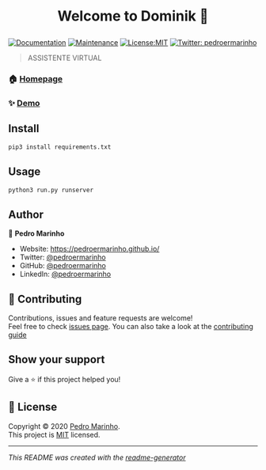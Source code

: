 <h1 align="center">

Welcome to Dominik 👋

</h1>
<p>

<a href="https://github.com/pedroermarinho/Dominik#readme" target="_blank"><img alt="Documentation" src="https://img.shields.io/badge/documentation-yes-brightgreen.svg" /></a>
<a href="https://github.com/pedroermarinho/Dominik/graphs/commit-activity" target="_blank"><img alt="Maintenance" src="https://img.shields.io/badge/Maintained%3F-yes-green.svg" /></a>
<a href="https://github.com/pedroermarinho/Dominik/blob/master/LICENSE" target="_blank"><img alt="License:MIT" src="https://img.shields.io/badge/License-MIT-yellow.svg" /></a>
<a href="https://twitter.com/pedroermarinho" target="_blank"><img alt="Twitter: pedroermarinho" src="https://img.shields.io/twitter/follow/pedroermarinho.svg?style=social" /></a>
</p>

> ASSISTENTE VIRTUAL
### 🏠 [Homepage](https://github.com/pedroermarinho/Dominik#readme)
### ✨ [Demo](https://github.com/pedroermarinho/Dominik#readme)
## Install
```sh
pip3 install requirements.txt

```

## Usage
```sh
python3 run.py runserver

```


## Author
👤 **Pedro Marinho**
* Website: https://pedroermarinho.github.io/
* Twitter: [@pedroermarinho](https://twitter.com/pedroermarinho)
* GitHub: [@pedroermarinho](https://github.com/{github_username})
* LinkedIn: [@pedroermarinho](https://linkedin.com/in/{author_linkedin_username})



## 🤝 Contributing
Contributions, issues and feature requests are welcome!<br />Feel free to check [issues page](https://github.com/pedroermarinho/Dominik/issues). You can also take a look at the [contributing guide](https://github.com/pedroermarinho/Dominik/blob/master/CONTRIBUTING.md)
## Show your support
Give a ⭐️ if this project helped you!

## 📝 License

Copyright © 2020 [Pedro Marinho](https://github.com/pedroermarinho ).<br/>
This project is [MIT](https://github.com/pedroermarinho/Dominik/blob/master/LICENSE) licensed.

---
_This README was created with the [readme-generator](https://github.com/pedroermarinho/readme-generator)_